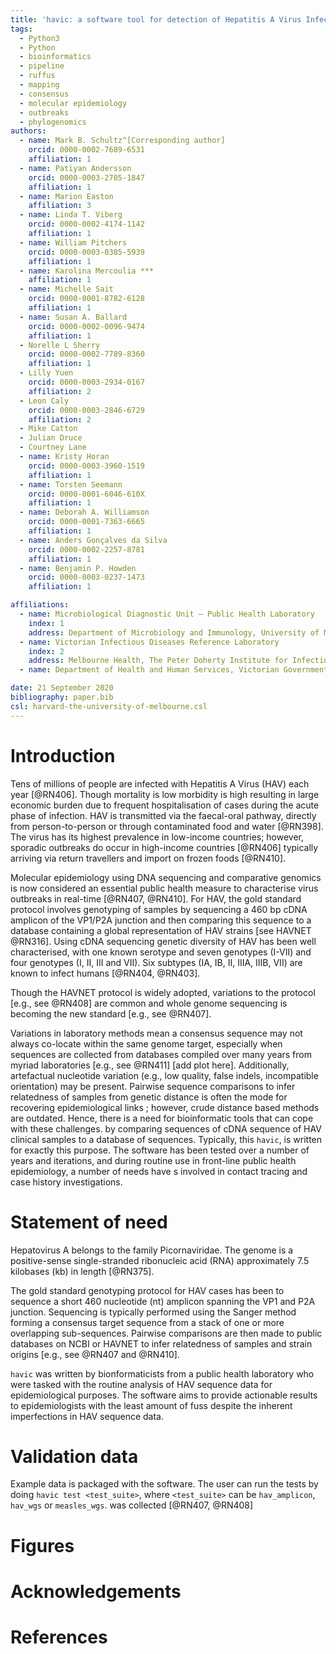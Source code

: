 ```yaml
---
title: 'havic: a software tool for detection of Hepatitis A Virus Infection Clusters from clinical cDNA sequences'
tags:
  - Python3
  - Python
  - bioinformatics
  - pipeline
  - ruffus
  - mapping
  - consensus
  - molecular epidemiology
  - outbreaks
  - phylogenomics
authors:
  - name: Mark B. Schultz^[Corresponding author]
    orcid: 0000-0002-7689-6531
    affiliation: 1
  - name: Patiyan Andersson
    orcid: 0000-0003-2705-1847
    affiliation: 1
  - name: Marion Easton
    affiliation: 3
  - name: Linda T. Viberg
    orcid: 0000-0002-4174-1142
    affiliation: 1
  - name: William Pitchers
    orcid: 0000-0003-0385-5939
    affiliation: 1
  - name: Karolina Mercoulia ***
    affiliation: 1
  - name: Michelle Sait
    orcid: 0000-0001-8782-6128
    affiliation: 1
  - name: Susan A. Ballard
    orcid: 0000-0002-0096-9474
    affiliation: 1
  - Norelle L Sherry
    orcid: 0000-0002-7789-8360
    affiliation: 1
  - Lilly Yuen
    orcid: 0000-0003-2934-0167
    affiliation: 2
  - Leon Caly
    orcid: 0000-0003-2846-6729
    affiliation: 2
  - Mike Catton
  - Julian Druce
  - Courtney Lane
  - name: Kristy Horan
    orcid: 0000-0003-3960-1519
    affiliation: 1
  - name: Torsten Seemann
    orcid: 0000-0001-6046-610X
    affiliation: 1
  - name: Deborah A. Williamson
    orcid: 0000-0001-7363-6665
    affiliation: 1
  - name: Anders Gonçalves da Silva
    orcid: 0000-0002-2257-8781
    affiliation: 1
  - name: Benjamin P. Howden
    orcid: 0000-0003-0237-1473
    affiliation: 1

affiliations:
  - name: Microbiological Diagnostic Unit – Public Health Laboratory
    index: 1
    address: Department of Microbiology and Immunology, University of Melbourne at The Peter Doherty Institute for Infection and Immunity, 792 Elizabeth Street, Melbourne, Victoria, Australia, 3000
  - name: Victorian Infectious Diseases Reference Laboratory
    index: 2
    address: Melbourne Health, The Peter Doherty Institute for Infection and Immunity, 792 Elizabeth Street, Melbourne, Victoria, Australia, 3000
  - name: Department of Health and Human Services, Victorian Government, Australia

date: 21 September 2020
bibliography: paper.bib
csl: harvard-the-university-of-melbourne.csl
---
```


# Introduction

Tens of millions of people are infected with Hepatitis A Virus (HAV) each year [@RN406].  Though mortality is low morbidity is high resulting in large economic burden due to frequent hospitalisation of cases during the acute phase of infection.  HAV is transmitted via the faecal-oral pathway, directly from person-to-person or through contaminated food and water [@RN398].  The virus has its highest prevalence in low-income countries; however, sporadic outbreaks do occur in high-income countries [@RN406] typically arriving via return travellers and import on frozen foods [@RN410].  

Molecular epidemiology using DNA sequencing and comparative genomics is now considered an essential public health measure to characterise virus outbreaks in real-time [@RN407, @RN410].  For HAV, the gold standard protocol involves genotyping of samples by sequencing a 460 bp cDNA amplicon of the VP1/P2A junction and then comparing this sequence to a database containing a global representation of HAV strains [see HAVNET @RN316].  Using cDNA sequencing genetic diversity of HAV has been well characterised, with one known serotype and seven genotypes (I-VII) and four genotypes (I, II, III and VII).  Six subtypes (IA, IB, II, IIIA, IIIB, VII) are known to infect humans [@RN404, @RN403].  

Though the HAVNET protocol is widely adopted, variations to the protocol [e.g., see @RN408] are common and whole genome sequencing is becoming the new standard [e.g., see @RN407].  

Variations in laboratory methods mean a consensus sequence may not always co-locate within the same genome target, especially when sequences are collected from databases compiled over many years from myriad laboratories [e.g., see @RN411] [add plot here].  Additionally, artefactual nucleotide variation (e.g., low quality, false indels, incompatible orientation) may be present.  Pairwise sequence comparisons to infer relatedness of samples from genetic distance is often the mode for recovering epidemiological links ; however, crude distance based methods are outdated.  Hence, there is a need for bioinformatic tools that can cope with these challenges.
by comparing sequences of  cDNA sequence of HAV clinical samples to a database of sequences.    Typically, this `havic`, is written for exactly this purpose.  The software has been tested over a number of years and iterations, and during routine use in front-line public health epidemiology, a number of needs have s involved in contact tracing and case history investigations.  

# Statement of need

Hepatovirus A belongs to the family Picornaviridae.  The genome is a positive-sense single-stranded ribonucleic acid (RNA) approximately 7.5 kilobases (kb) in length [@RN375].  

The gold standard genotyping protocol for HAV cases  has been to sequence a short 460 nucleotide (nt) amplicon spanning the VP1 and P2A junction.  Sequencing is typically performed using the Sanger method forming a consensus target sequence from a stack of one or more overlapping sub-sequences.  Pairwise comparisons are then made to public databases on NCBI or HAVNET to infer relatedness of samples and strain origins [e.g., see @RN407 and @RN410].    


`havic` was written by bionformaticists from a public health laboratory who were tasked with the routine analysis of HAV sequence data for epidemiological purposes.  The software aims to provide actionable results to epidemiologists with the least amount of fuss despite the inherent imperfections in HAV sequence data.  


# Validation data

Example data is packaged with the software.  The user can run the tests by doing `havic test <test_suite>`, where `<test_suite>` can be `hav_amplicon`, `hav_wgs` or `measles_wgs`.  was collected [@RN407, @RN408]

# Figures


# Acknowledgements


# References

